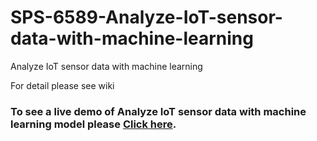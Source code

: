 # SPS-6589-Analyze-IoT-sensor-data-with-machine-learning
Analyze IoT sensor data with machine learning

For detail please see wiki

### To see a live demo of Analyze IoT sensor data with machine learning model please [Click here](https://node-red-gpayq-2020-10-01.mybluemix.net/ui). 
